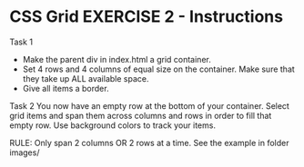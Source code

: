 # CSS Grid EXERCISE 2 - Instructions 

Task 1 
- Make the parent div in index.html a grid container. 
- Set 4 rows and 4 columns of equal size on the container. Make sure that they take up ALL available space. 
- Give all items a border. 

Task 2
You now have an empty row at the bottom of your container. 
Select grid items and span them across columns and rows in order to fill that empty row. Use background colors to track your items.

RULE: Only span 2 columns OR 2 rows at a time. 
See the example in folder images/


